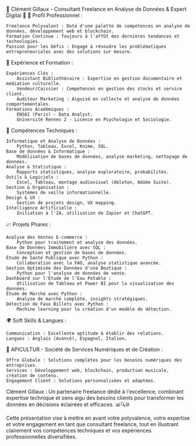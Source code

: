 🌟 Clément Gillaux - Consultant Freelance en Analyse de Données & Expert Digital 🌟
🚀 Profil Professionnel :

    Freelance Polyvalent : Doté d'une palette de compétences en analyse de données, développement web et blockchain.
    Formation Continue : Toujours à l'affût des dernières tendances et technologies.
    Passion pour les Défis : Engagé à résoudre les problématiques entrepreneuriales avec des solutions sur mesure.

💼 Expérience et Formation :

    Expériences Clés :
        Assistant Bibliothécaire : Expertise en gestion documentaire et médiation culturelle.
        Vendeur/Caissier : Compétences en gestion des stocks et service client.
        Auditeur Marketing : Aiguisé en collecte et analyse de données comportementales.
    Formations Académiques :
        ENSAI (Paris) - Data Analyst.
        Université Rennes 2 - Licence en Psychologie et Sociologie.

🧠 Compétences Techniques :

    Informatique et Analyse de Données :
        Python, Tableau, Excel, Knime, SQL.
    Base de données & Informatique :
        Modélisation de bases de données, analyse marketing, nettoyage de données.
    Analyse & Statistique :
        Rapports statistiques, analyse exploratoire, probabilités.
    Outils & Logiciels :
        Excel, Tableau, montage audiovisuel (Ableton, Adobe Suite).
    Gestion & Organisation :
        Systèmes de veille informationnelle.
    Design & UX :
        Gestion de projets design, UX mapping.
    Intelligence Artificielle :
        Initiation à l'IA, utilisation de Zapier et ChatGPT.

📈 Projets Phares :

    Analyse des Ventes E-commerce :
        Python pour traitement et analyse des données.
    Base de Données Immobilière avec SQL :
        Conception et gestion de bases de données.
    Étude de Santé Publique avec Python :
        Collaboration avec la FAO, analyse statistique avancée.
    Gestion Optimisée des Données d'une Boutique :
        Python pour l'analyse de données de vente.
    Dashboard sur l'Étude de l'Eau Potable :
        Utilisation de Tableau et Power BI pour la visualisation des données.
    Étude de Marché avec Python :
        Analyse de marché complète, insights stratégiques.
    Détection de Faux Billets avec Python :
        Machine learning pour la création d'un modèle de détection.

🌍 Soft Skills & Langues :

    Communication : Excellente aptitude à établir des relations.
    Langues : Anglais (Avancé), Espagnol, Italien.

🚀 APICULTUR - Société de Services Numériques et de Création :

    Offre Globale : Solutions complètes pour les besoins numériques des entreprises.
    Services : Développement web, blockchain, production musicale, création de contenu.
    Engagement Client : Solutions personnalisées et adaptées.

Clément Gillaux : Un partenaire freelance dédié à l'excellence, combinant expertise technique et sens aigu des besoins clients pour transformer les données en décisions éclairées et efficaces. 📊🔍🌐

Cette présentation vise à mettre en avant votre polyvalence, votre expertise et votre engagement en tant que consultant freelance, tout en illustrant clairement vos compétences techniques et vos expériences professionnelles diversifiées.
